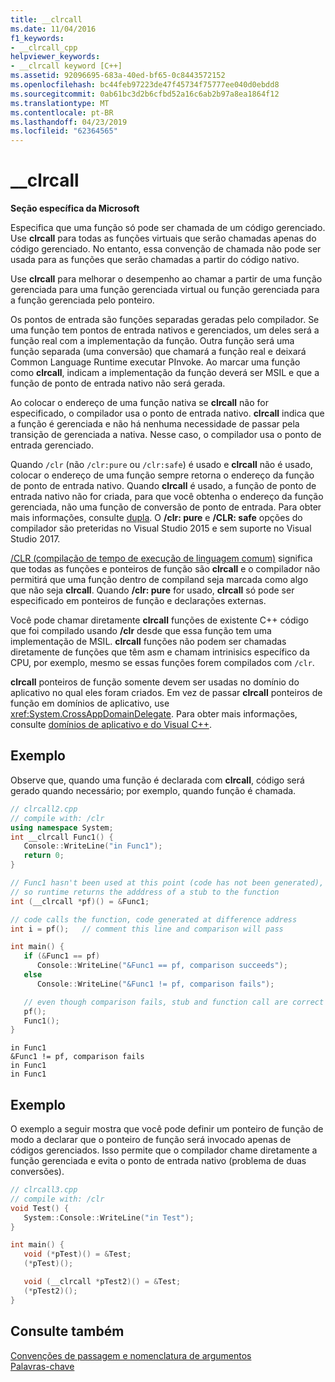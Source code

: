 ```yaml
---
title: __clrcall
ms.date: 11/04/2016
f1_keywords:
- __clrcall_cpp
helpviewer_keywords:
- __clrcall keyword [C++]
ms.assetid: 92096695-683a-40ed-bf65-0c8443572152
ms.openlocfilehash: bc44feb97223de47f45734f75777ee040d0ebdd8
ms.sourcegitcommit: 0ab61bc3d2b6cfbd52a16c6ab2b97a8ea1864f12
ms.translationtype: MT
ms.contentlocale: pt-BR
ms.lasthandoff: 04/23/2019
ms.locfileid: "62364565"
---
```

# <a name="clrcall"></a>__clrcall

**Seção específica da Microsoft**

Especifica que uma função só pode ser chamada de um código gerenciado.  Use **clrcall** para todas as funções virtuais que serão chamadas apenas do código gerenciado. No entanto, essa convenção de chamada não pode ser usada para as funções que serão chamadas a partir do código nativo.

Use **clrcall** para melhorar o desempenho ao chamar a partir de uma função gerenciada para uma função gerenciada virtual ou função gerenciada para a função gerenciada pelo ponteiro.

Os pontos de entrada são funções separadas geradas pelo compilador. Se uma função tem pontos de entrada nativos e gerenciados, um deles será a função real com a implementação da função. Outra função será uma função separada (uma conversão) que chamará a função real e deixará Common Language Runtime executar PInvoke. Ao marcar uma função como **clrcall**, indicam a implementação da função deverá ser MSIL e que a função de ponto de entrada nativo não será gerada.

Ao colocar o endereço de uma função nativa se **clrcall** não for especificado, o compilador usa o ponto de entrada nativo. **clrcall** indica que a função é gerenciada e não há nenhuma necessidade de passar pela transição de gerenciada a nativa. Nesse caso, o compilador usa o ponto de entrada gerenciado.

Quando `/clr` (não `/clr:pure` ou `/clr:safe`) é usado e **clrcall** não é usado, colocar o endereço de uma função sempre retorna o endereço da função de ponto de entrada nativo. Quando **clrcall** é usado, a função de ponto de entrada nativo não for criada, para que você obtenha o endereço da função gerenciada, não uma função de conversão de ponto de entrada. Para obter mais informações, consulte [dupla](../dotnet/double-thunking-cpp.md). O **/clr: pure** e **/CLR: safe** opções do compilador são preteridas no Visual Studio 2015 e sem suporte no Visual Studio 2017.

[/CLR (compilação de tempo de execução de linguagem comum)](../build/reference/clr-common-language-runtime-compilation.md) significa que todas as funções e ponteiros de função são **clrcall** e o compilador não permitirá que uma função dentro de compiland seja marcada como algo que não seja **clrcall**. Quando **/clr: pure** for usado, **clrcall** só pode ser especificado em ponteiros de função e declarações externas.

Você pode chamar diretamente **clrcall** funções de existente C++ código que foi compilado usando **/clr** desde que essa função tem uma implementação de MSIL. **clrcall** funções não podem ser chamadas diretamente de funções que têm asm e chamam intrinisics específico da CPU, por exemplo, mesmo se essas funções forem compilados com `/clr`.

**clrcall** ponteiros de função somente devem ser usadas no domínio do aplicativo no qual eles foram criados.  Em vez de passar **clrcall** ponteiros de função em domínios de aplicativo, use <xref:System.CrossAppDomainDelegate>. Para obter mais informações, consulte [domínios de aplicativo e do Visual C++](../dotnet/application-domains-and-visual-cpp.md).

## <a name="example"></a>Exemplo

Observe que, quando uma função é declarada com **clrcall**, código será gerado quando necessário; por exemplo, quando função é chamada.

```cpp
// clrcall2.cpp
// compile with: /clr
using namespace System;
int __clrcall Func1() {
   Console::WriteLine("in Func1");
   return 0;
}

// Func1 hasn't been used at this point (code has not been generated),
// so runtime returns the adddress of a stub to the function
int (__clrcall *pf)() = &Func1;

// code calls the function, code generated at difference address
int i = pf();   // comment this line and comparison will pass

int main() {
   if (&Func1 == pf)
      Console::WriteLine("&Func1 == pf, comparison succeeds");
   else
      Console::WriteLine("&Func1 != pf, comparison fails");

   // even though comparison fails, stub and function call are correct
   pf();
   Func1();
}
```

```Output
in Func1
&Func1 != pf, comparison fails
in Func1
in Func1
```

## <a name="example"></a>Exemplo

O exemplo a seguir mostra que você pode definir um ponteiro de função de modo a declarar que o ponteiro de função será invocado apenas de códigos gerenciados. Isso permite que o compilador chame diretamente a função gerenciada e evita o ponto de entrada nativo (problema de duas conversões).

```cpp
// clrcall3.cpp
// compile with: /clr
void Test() {
   System::Console::WriteLine("in Test");
}

int main() {
   void (*pTest)() = &Test;
   (*pTest)();

   void (__clrcall *pTest2)() = &Test;
   (*pTest2)();
}
```

## <a name="see-also"></a>Consulte também

[Convenções de passagem e nomenclatura de argumentos](../cpp/argument-passing-and-naming-conventions.md)<br/>
[Palavras-chave](../cpp/keywords-cpp.md)
